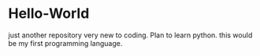 # Hello-World
just another repository
very new to coding. Plan to learn python. this would be my first programming language.
